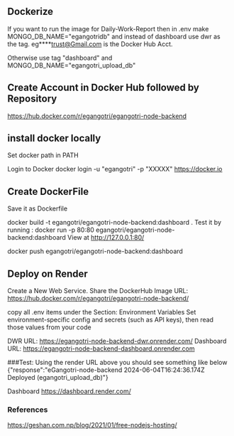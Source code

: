 ## Dockerize

If you want to run the image for Daily-Work-Report then
in .env
make 
MONGO_DB_NAME="egangotridb"
and instead of dashboard use dwr as the tag.
eg****trust@Gmail.com is the Docker Hub Acct.

Otherwise use tag "dashboard" 
and 
MONGO_DB_NAME="egangotri_upload_db"

## Create Account in Docker Hub followed by Repository

https://hub.docker.com/r/egangotri/egangotri-node-backend

## install docker locally
Set docker path in PATH

Login to Docker
docker login -u "egangotri" -p "XXXXX" https://docker.io

## Create DockerFile
Save it as Dockerfile

docker build -t egangotri/egangotri-node-backend:dashboard .
Test it by running :
docker run -p 80:80 egangotri/egangotri-node-backend:dashboard
View at
http://127.0.0.1:80/

docker push egangotri/egangotri-node-backend:dashboard



## Deploy on Render
Create a New Web Service.
Share the DockerHub Image URL:
https://hub.docker.com/r/egangotri/egangotri-node-backend/

copy all .env items under the Section:
Environment Variables
Set environment-specific config and secrets (such as API keys), then read those values from your code

DWR URL: https://egangotri-node-backend-dwr.onrender.com/
Dashboard URL: https://egangotri-node-backend-dashboard.onrender.com

###Test:
Using the render URL above you should see something like below
{"response":"eGangotri-node-backend 2024-06-04T16:24:36.174Z Deployed (egangotri_upload_db)"}

Dashboard
https://dashboard.render.com/

### References
https://geshan.com.np/blog/2021/01/free-nodejs-hosting/
